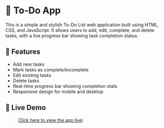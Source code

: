 # 📝 To-Do App

This is a simple and stylish To-Do List web application built using HTML, CSS, and JavaScript. It allows users to add, edit, complete, and delete tasks, with a live progress bar showing task completion status.

## 🔧 Features

- Add new tasks
- Mark tasks as complete/incomplete
- Edit existing tasks
- Delete tasks
- Real-time progress bar showing completion stats
- Responsive design for mobile and desktop

  
## 🚀 Live Demo

> [Click here to view the app live](https://shivanib9.github.io/To-Do-list/)) 
